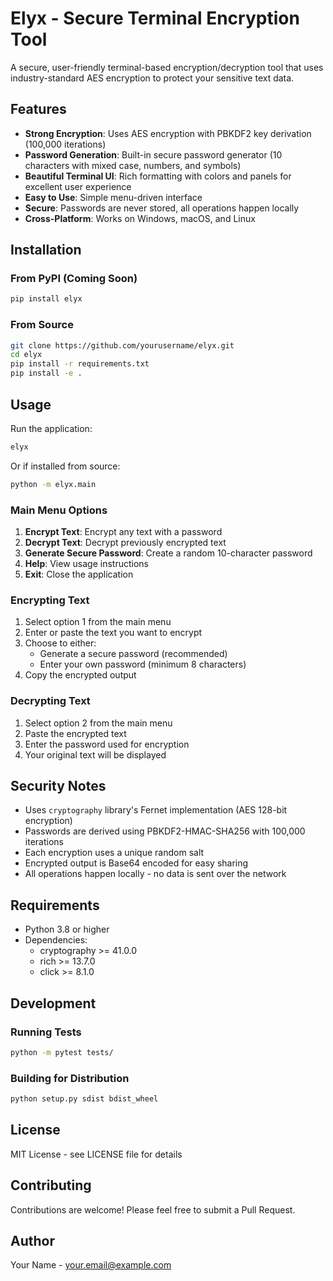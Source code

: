 # Elyx - Secure Terminal Encryption Tool

A secure, user-friendly terminal-based encryption/decryption tool that uses industry-standard AES encryption to protect your sensitive text data.

## Features

- **Strong Encryption**: Uses AES encryption with PBKDF2 key derivation (100,000 iterations)
- **Password Generation**: Built-in secure password generator (10 characters with mixed case, numbers, and symbols)
- **Beautiful Terminal UI**: Rich formatting with colors and panels for excellent user experience
- **Easy to Use**: Simple menu-driven interface
- **Secure**: Passwords are never stored, all operations happen locally
- **Cross-Platform**: Works on Windows, macOS, and Linux

## Installation

### From PyPI (Coming Soon)
```bash
pip install elyx
```

### From Source
```bash
git clone https://github.com/yourusername/elyx.git
cd elyx
pip install -r requirements.txt
pip install -e .
```

## Usage

Run the application:
```bash
elyx
```

Or if installed from source:
```bash
python -m elyx.main
```

### Main Menu Options

1. **Encrypt Text**: Encrypt any text with a password
2. **Decrypt Text**: Decrypt previously encrypted text
3. **Generate Secure Password**: Create a random 10-character password
4. **Help**: View usage instructions
5. **Exit**: Close the application

### Encrypting Text

1. Select option 1 from the main menu
2. Enter or paste the text you want to encrypt
3. Choose to either:
   - Generate a secure password (recommended)
   - Enter your own password (minimum 8 characters)
4. Copy the encrypted output

### Decrypting Text

1. Select option 2 from the main menu
2. Paste the encrypted text
3. Enter the password used for encryption
4. Your original text will be displayed

## Security Notes

- Uses `cryptography` library's Fernet implementation (AES 128-bit encryption)
- Passwords are derived using PBKDF2-HMAC-SHA256 with 100,000 iterations
- Each encryption uses a unique random salt
- Encrypted output is Base64 encoded for easy sharing
- All operations happen locally - no data is sent over the network

## Requirements

- Python 3.8 or higher
- Dependencies:
  - cryptography >= 41.0.0
  - rich >= 13.7.0
  - click >= 8.1.0

## Development

### Running Tests
```bash
python -m pytest tests/
```

### Building for Distribution
```bash
python setup.py sdist bdist_wheel
```

## License

MIT License - see LICENSE file for details

## Contributing

Contributions are welcome! Please feel free to submit a Pull Request.

## Author

Your Name - your.email@example.com
